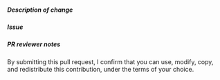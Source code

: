 ##### Description of change
[//]: # (What are you trying to fix? What did you change)

##### Issue
[//]: # (Having an issue # for the PR is required for tracking purposes. If an existing issue does not exist please create one.)

##### PR reviewer notes
[//]: # (Let us know if there is anything we should focus on.)


By submitting this pull request, I confirm that you can use, modify, copy, and redistribute this contribution, under the terms of your choice.

